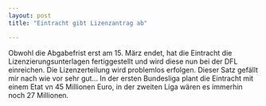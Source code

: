 ```yaml
---
layout: post
title: "Eintracht gibt Lizenzantrag ab"

---
```


Obwohl die Abgabefrist erst am 15. März endet, hat die Eintracht die Lizenzierungsunterlagen fertiggestellt und wird diese nun bei der DFL einreichen. Die Lizenzerteilung wird problemlos erfolgen. Dieser Satz gefällt mir nach wie vor sehr gut... In der ersten Bundesliga plant die Eintracht mit einem Etat vn 45 Millionen Euro, in der zweiten Liga wären es immerhin noch 27 Millionen.


